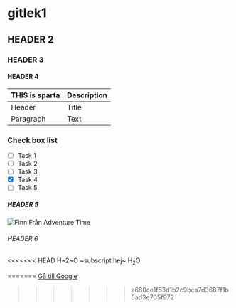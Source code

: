 # gitlek1

## HEADER 2

### HEADER 3

#### HEADER 4

| THIS is sparta | Description |
| ----------- | ----------- |
| Header      | Title       |
| Paragraph   | Text        |
### Check box list
- [ ] Task 1
- [ ] Task 2
- [ ] Task 3
- [x] Task 4
- [ ] Task 5

##### HEADER 5

![Finn Från Adventure Time](https://upload.wikimedia.org/wikipedia/commons/a/af/Tux.png)

###### HEADER 6

<<<<<<< HEAD
H~2~O ~subscript hej~
H<sub>2</sub>O


=======
[Gå till Google](https://www.google.com)
>>>>>>> a680ce1f53d1b2c9bca7d3687f1b5ad3e705f972
